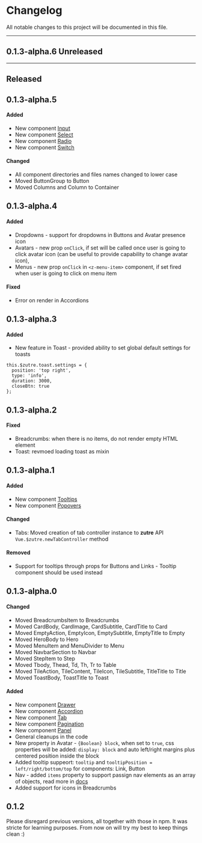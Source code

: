 # Changelog


All notable changes to this project will be documented in this file.

---

## 0.1.3-alpha.6 Unreleased


---

## Released 

## 0.1.3-alpha.5

#### Added
* New component [Input](https://maclisowski.github.io/zutre/#/elements/forms)
* New component [Select](https://maclisowski.github.io/zutre/#/elements/forms)
* New component [Radio](https://maclisowski.github.io/zutre/#/elements/forms)
* New component [Switch](https://maclisowski.github.io/zutre/#/elements/forms)

#### Changed
* All component directories and files names changed to lower case
* Moved ButtonGroup to Button
* Moved Columns and Column to Container

## 0.1.3-alpha.4

#### Added
* Dropdowns - support for dropdowns in Buttons and Avatar presence icon
* Avatars - new prop `onClick`, if set will be called once user is going to click avatar icon (can be useful to provide capability to change avatar icon),
* Menus - new prop `onClick` in `<z-menu-item>` component, if set fired when user is going to click on menu item

#### Fixed
* Error on render in Accordions

## 0.1.3-alpha.3

#### Added
* New feature in Toast - provided ability to set global default settings for toasts

```
this.$zutre.toast.settings = {
  position: 'top right',
  type: 'info',
  duration: 3000,
  closeBtn: true  
};
```

## 0.1.3-alpha.2

#### Fixed
* Breadcrumbs: when there is no items, do not render empty HTML element
* Toast: revmoed loading toast as mixin

## 0.1.3-alpha.1

#### Added

* New component [Tooltips](https://maclisowski.github.io/zutre/#/components/tooltips)
* New component [Popovers](https://maclisowski.github.io/zutre/#/components/popovers)

#### Changed
* Tabs: Moved creation of tab controller instance to **zutre** API `Vue.$zutre.newTabController` method

#### Removed
* Support for tooltips through props for Buttons and Links - Tooltip component should be used instead


## 0.1.3-alpha.0

#### Changed

* Moved BreadcrumbsItem to Breadcrumbs
* Moved CardBody, CardImage, CardSubtitle, CardTitle to Card
* Moved EmptyAction, EmptyIcon, EmptySubtitle, EmptyTitle to Empty
* Moved HeroBody to Hero
* Moved MenuItem and MenuDivider to Menu
* Moved NavbarSection to Navbar
* Moved StepItem to Step
* Moved Tbody, Thead, Td, Th, Tr to Table
* Moved TileAction, TileContent, TileIcon, TileSubtitle, TitleTitle to Title
* Moved ToastBody, ToastTitle to Toast

#### Added
* New component [Drawer](https://maclisowski.github.io/zutre/#/components/drawer)
* New component [Accordion](https://maclisowski.github.io/zutre/#/components/accordions)
* New component [Tab](https://maclisowski.github.io/zutre/#/components/tabs)
* New component [Pagination](https://maclisowski.github.io/zutre/#/components/pagination)
* New component [Panel](https://maclisowski.github.io/zutre/#/components/panels)
* General cleanups in the code
* New property in Avatar - `{Boolean} block`, when set to `true`, css properties will be added: `display: block` and auto left/right margins plus centered position inside the block  
* Added tooltip suppeort: `tooltip` and `tooltipPosition = left/right/bottom/top` for components: Link, Button
* Nav - added `items` property to support passign nav elements as an array of objects, read more in [docs](https://maclisowski.github.io/zutre/#/components/nav)
* Added support for icons in Breadcrumbs

## 0.1.2

Please disregard previous versions, all together with those in npm. It was stricte for learning purposes. From now on will try my best to keep things clean :) 
